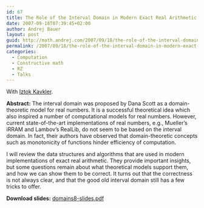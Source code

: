 ```yaml
---
id: 67
title: The Role of the Interval Domain in Modern Exact Real Arithmetic
date: 2007-09-18T07:39:45+02:00
author: Andrej Bauer
layout: post
guid: http://math.andrej.com/2007/09/18/the-role-of-the-interval-domain-in-modern-exact-real-airthmetic/
permalink: /2007/09/18/the-role-of-the-interval-domain-in-modern-exact-real-airthmetic/
categories:
  - Computation
  - Constructive math
  - RZ
  - Talks
---
```

With [Iztok Kavkler](http://www.fmf.uni-lj.si/~kavkler/).

**Abstract:** The interval domain was proposed by Dana Scott as a domain-theoretic model for real numbers. It is a successful theoretical idea which also inspired a number of computational models for real numbers. However, current state-of-the-art implementations of real numbers, e.g., Mueller&#8217;s iRRAM and Lambov&#8217;s RealLib, do not seem to be based on the interval domain. In fact, their authors have observed that domain-theoretic concepts such as monotonicity of functions hinder efficiency of computation.

I will review the data structures and algorithms that are used in modern implementations of exact real arithmetic. They provide important insights, but some questions remain about what theoretical models support them, and how we can show them to be correct. It turns out that the correctness is not always clear, and that the good old interval domain still has a few tricks to offer.

**Download slides:** [domains8-slides.pdf](/wp-content/uploads/2007/09/domains8-slides.pdf)